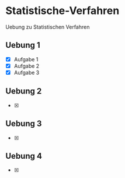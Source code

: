 # Statistische-Verfahren
Uebung zu Statistischen Verfahren

## Uebung 1

- [X] Aufgabe 1
- [X] Aufgabe 2
- [X] Aufgabe 3

## Uebung 2

- [X]

## Uebung 3

- [X]

## Uebung 4

- [X]